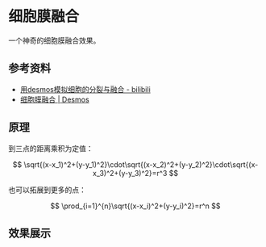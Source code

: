 # 细胞膜融合

一个神奇的细胞膜融合效果。

## 参考资料

- [用desmos模拟细胞的分裂与融合 - bilibili](https://www.bilibili.com/video/BV1kr42187eE)
- [细胞膜融合 | Desmos](https://www.desmos.com/calculator/bsweyrd7l7?lang=zh-CN)

## 原理

到三点的距离乘积为定值：

$$
\sqrt{(x-x_1)^2+(y-y_1)^2}\cdot\sqrt{(x-x_2)^2+(y-y_2)^2}\cdot\sqrt{(x-x_3)^2+(y-y_3)^2}=r^3
$$

也可以拓展到更多的点：

$$
\prod_{i=1}^{n}\sqrt{(x-x_i)^2+(y-y_i)^2}=r^n
$$

## 效果展示

<IframeWindow url="https://www.desmos.com/calculator/bsweyrd7l7?embed" />

